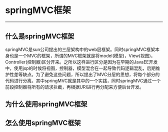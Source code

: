 # springMVC框架

---------------

## 什么是springMVC框架

​	springMVC是sun公司提出的三层架构中的web层框架。同时springMVC框架本身也是一个MVC的框架，所谓的MVC框架就是将model(模型)，View(视图)，Controller(控制器)区分开来。之所以这样进行区分是因为在早期的JavaEE开发中，使用jsp的时候将视图，控制器，模型混合在一起导致代码逻辑混乱，后期维护性差等缺点。为了避免这些问题，所以提出了MVC分层的思想，将每个部分的代码进行分离。其中springMVC就是其中的一个实践，同时springMVC通过一个前段控制器将所有的请求拦截，再根据URI进行再分配来方便后台开发。

## 为什么使用springMVC框架

## 怎么使用springMVC框架


